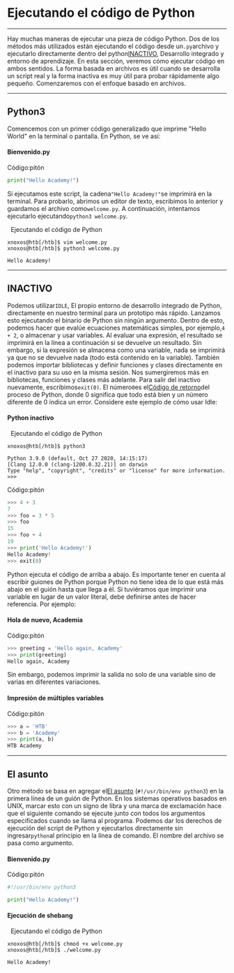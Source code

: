 # Ejecutando el código de Python

---

Hay muchas maneras de ejecutar una pieza de código Python. Dos de los métodos más utilizados están ejecutando el código desde un`.py`archivo y ejecutarlo directamente dentro del python[INACTIVO](https://docs.python.org/3/library/idle.html), Desarrollo integrado y entorno de aprendizaje. En esta sección, veremos cómo ejecutar código en ambos sentidos. La forma basada en archivos es útil cuando se desarrolla un script real y la forma inactiva es muy útil para probar rápidamente algo pequeño. Comenzaremos con el enfoque basado en archivos.

---

## Python3

Comencemos con un primer código generalizado que imprime "Hello World" en la terminal o pantalla. En Python, se ve así:

#### Bienvenido.py

Código:pitón

```python
print("Hello Academy!")
```

Si ejecutamos este script, la cadena`"Hello Academy!"`se imprimirá en la terminal. Para probarlo, abrimos un editor de texto, escribimos lo anterior y guardamos el archivo como`welcome.py`. A continuación, intentamos ejecutarlo ejecutando`python3 welcome.py`.

  Ejecutando el código de Python

```shell-session
xnoxos@htb[/htb]$ vim welcome.py
xnoxos@htb[/htb]$ python3 welcome.py

Hello Academy!
```

---

## INACTIVO

Podemos utilizar`IDLE`, El propio entorno de desarrollo integrado de Python, directamente en nuestro terminal para un prototipo más rápido. Lanzamos esto ejecutando el binario de Python sin ningún argumento. Dentro de esto, podemos hacer que evalúe ecuaciones matemáticas simples, por ejemplo,`4 + 2`, o almacenar y usar variables. Al evaluar una expresión, el resultado se imprimirá en la línea a continuación si se devuelve un resultado. Sin embargo, si la expresión se almacena como una variable, nada se imprimirá ya que no se devuelve nada (todo está contenido en la variable). También podemos importar bibliotecas y definir funciones y clases directamente en el inactivo para su uso en la misma sesión. Nos sumergiremos más en bibliotecas, funciones y clases más adelante. Para salir del inactivo nuevamente, escribimos`exit(0)`. El número`0`es el[Código de retorno](https://en.wikipedia.org/wiki/Exit_status)del proceso de Python, donde 0 significa que todo está bien y un número diferente de 0 indica un error. Considere este ejemplo de cómo usar Idle:

#### Python inactivo

  Ejecutando el código de Python

```shell-session
xnoxos@htb[/htb]$ python3

Python 3.9.0 (default, Oct 27 2020, 14:15:17) 
[Clang 12.0.0 (clang-1200.0.32.21)] on darwin
Type "help", "copyright", "credits" or "license" for more information.
>>> 
```

Código:pitón

```python
>>> 4 + 3
7
>>> foo = 3 * 5
>>> foo
15
>>> foo + 4
19
>>> print('Hello Academy!')
Hello Academy!
>>> exit(0)
```

Python ejecuta el código de arriba a abajo. Es importante tener en cuenta al escribir guiones de Python porque Python no tiene idea de lo que está más abajo en el guión hasta que llega a él. Si tuviéramos que imprimir una variable en lugar de un valor literal, debe definirse antes de hacer referencia. Por ejemplo:

#### Hola de nuevo, Academia

Código:pitón

```python
>>> greeting = 'Hello again, Academy'
>>> print(greeting)
Hello again, Academy
```

Sin embargo, podemos imprimir la salida no solo de una variable sino de varias en diferentes variaciones.

#### Impresión de múltiples variables

Código:pitón

```python
>>> a = 'HTB'
>>> b = 'Academy'
>>> print(a, b)
HTB Academy
```

---

## El asunto

Otro método se basa en agregar el[El asunto](https://en.wikipedia.org/wiki/Shebang_%28Unix%29#Portability) (`#!/usr/bin/env python3`) en la primera línea de un guión de Python. En los sistemas operativos basados ​​en UNIX, marcar esto con un signo de libra y una marca de exclamación hace que el siguiente comando se ejecute junto con todos los argumentos especificados cuando se llama al programa. Podemos dar los derechos de ejecución del script de Python y ejecutarlos directamente sin ingresar`python`al principio en la línea de comando. El nombre del archivo se pasa como argumento.

#### Bienvenido.py

Código:pitón

```python
#!/usr/bin/env python3

print("Hello Academy!")
```

#### Ejecución de shebang

  Ejecutando el código de Python

```shell-session
xnoxos@htb[/htb]$ chmod +x welcome.py
xnoxos@htb[/htb]$ ./welcome.py

Hello Academy!
```